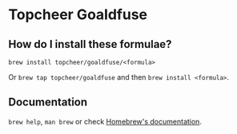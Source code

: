 # Topcheer Goaldfuse

## How do I install these formulae?

`brew install topcheer/goaldfuse/<formula>`

Or `brew tap topcheer/goaldfuse` and then `brew install <formula>`.

## Documentation

`brew help`, `man brew` or check [Homebrew's documentation](https://docs.brew.sh).
